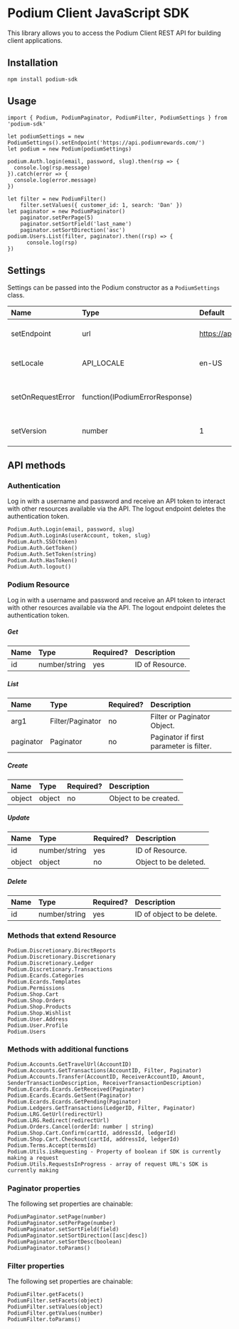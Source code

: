 # Podium Client JavaScript SDK

This library allows you to access the Podium Client REST API for building client applications. 

## Installation
```
npm install podium-sdk
```

## Usage
```
import { Podium, PodiumPaginator, PodiumFilter, PodiumSettings } from 'podium-sdk'

let podiumSettings = new PodiumSettings().setEndpoint('https://api.podiumrewards.com/')
let podium = new Podium(podiumSettings)

podium.Auth.login(email, password, slug).then(rsp => {
  console.log(rsp.message)
}).catch(error => {
  console.log(error.message)
})

let filter = new PodiumFilter()
    filter.setValues({ customer_id: 1, search: 'Dan' })
let paginator = new PodiumPaginator()
    paginator.setPerPage(5)
    paginator.setSortField('last_name')
    paginator.setSortDirection('asc')
podium.Users.List(filter, paginator).then((rsp) => {
      console.log(rsp)
})

``` 

## Settings
Settings can be passed into the Podium constructor as a `PodiumSettings` class.

| Name  | Type | Default | Description |
| :------------- | :------------- | :------------- | :------------- |
| setEndpoint  | url  | https://api.podiumrewards.com/ | The Podium endpoint URL. |
| setLocale  | API_LOCALE  | en-US | The Podium endpoint URL. |
| setOnRequestError  | function(IPodiumErrorResponse)  |  | Callback when an API error is encountered. |
| setVersion  | number  | 1 | Version of Podium API to use. |

## API methods

### Authentication
Log in with a username and password and receive an API token to interact with other resources available via the API. The logout endpoint deletes the authentication token. 

```
Podium.Auth.Login(email, password, slug)
Podium.Auth.LoginAs(userAccount, token, slug)
Podium.Auth.SSO(token)
Podium.Auth.GetToken()
Podium.Auth.SetToken(string)
Podium.Auth.HasToken()
Podium.Auth.logout()
```

### Podium Resource
Log in with a username and password and receive an API token to interact with other resources available via the API. The logout endpoint deletes the authentication token. 

##### Get

| Name  | Type | Required? | Description |
| :------------- | :------------- | :------------- | :------------- |
| id  | number/string  | yes | ID of Resource. |

##### List

| Name  | Type | Required? | Description |
| :------------- | :------------- | :------------- | :------------- |
| arg1  | Filter/Paginator  | no | Filter or Paginator Object. |
| paginator  | Paginator  | no | Paginator if first parameter is filter. |

##### Create

| Name  | Type | Required? | Description |
| :------------- | :------------- | :------------- | :------------- |
| object  | object  | no | Object to be created. |

##### Update

| Name  | Type | Required? | Description |
| :------------- | :------------- | :------------- | :------------- |
| id  | number/string  | yes | ID of Resource. |
| object  | object  | no | Object to be deleted. |

##### Delete

| Name  | Type | Required? | Description |
| :------------- | :------------- | :------------- | :------------- |
| id  | number/string  | yes | ID of object to be delete. |



### Methods that extend Resource

```
Podium.Discretionary.DirectReports
Podium.Discretionary.Discretionary
Podium.Discretionary.Ledger
Podium.Discretionary.Transactions
Podium.Ecards.Categories
Podium.Ecards.Templates
Podium.Permissions
Podium.Shop.Cart
Podium.Shop.Orders
Podium.Shop.Products
Podium.Shop.Wishlist
Podium.User.Address
Podium.User.Profile
Podium.Users
```

### Methods with additional functions

```
Podium.Accounts.GetTravelUrl(AccountID)
Podium.Accounts.GetTransactions(AccountID, Filter, Paginator)
Podium.Accounts.Transfer(AccountID, ReceiverAccountID, Amount, SenderTransactionDescription, ReceiverTransactionDescription)
Podium.Ecards.Ecards.GetReceived(Paginator)
Podium.Ecards.Ecards.GetSent(Paginator)
Podium.Ecards.Ecards.GetPending(Paginator)
Podium.Ledgers.GetTransactions(LedgerID, Filter, Paginator)
Podium.LRG.GetUrl(redirectUrl)
Podium.LRG.Redirect(redirectUrl)
Podium.Orders.Cancel(orderId: number | string)
Podium.Shop.Cart.Confirm(cartId, addressId, ledgerId)
Podium.Shop.Cart.Checkout(cartId, addressId, ledgerId)
Podium.Terms.Accept(termsId)
Podium.Utils.isRequesting - Property of boolean if SDK is currently making a request
Podium.Utils.RequestsInProgress - array of request URL's SDK is currently making
```

### Paginator properties
The following set properties are chainable:

```
PodiumPaginator.setPage(number)
PodiumPaginator.setPerPage(number)
PodiumPaginator.setSortField(field)
PodiumPaginator.setSortDirection([asc|desc])
PodiumPaginator.setSortDesc(boolean)
PodiumPaginator.toParams()
```

### Filter properties
The following set properties are chainable:

```
PodiumFilter.getFacets()
PodiumFilter.setFacets(object)
PodiumFilter.setValues(object)
PodiumFilter.getValues(number)
PodiumFilter.toParams()
```